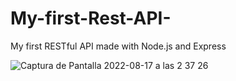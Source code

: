 # My-first-Rest-API-
My first RESTful API made with Node.js and Express

![Captura de Pantalla 2022-08-17 a las 2 37 26](https://user-images.githubusercontent.com/96486230/185009171-1363454b-812c-4d92-abba-1e12d325a6a3.png)
